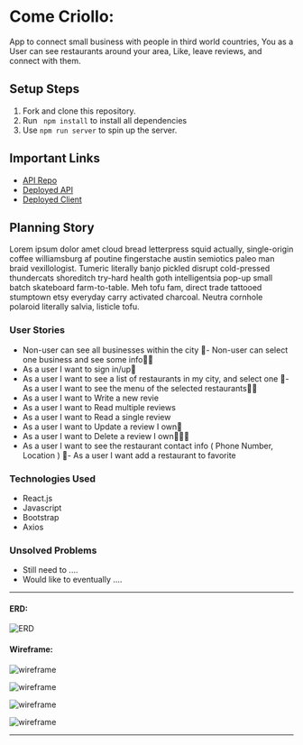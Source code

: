 # Come Criollo:

App to connect small business with people in third world countries, You as a User can see restaurants around your area, Like, leave reviews, and connect with them.


## Setup Steps

1. Fork and clone this repository.
1. Run ` npm install` to install all dependencies
1. Use `npm run server` to spin up the server.

## Important Links

- [API Repo](https://github.com/Frankazo/come-criollo-api)
- [Deployed API](https://still-refuge-15449.herokuapp.com/)
- [Deployed Client](https://frankazo.github.io/come-criollo-client/)

## Planning Story

Lorem ipsum dolor amet cloud bread letterpress squid actually, single-origin coffee williamsburg af poutine fingerstache austin semiotics paleo man braid vexillologist. Tumeric literally banjo pickled disrupt cold-pressed thundercats shoreditch try-hard health goth intelligentsia pop-up small batch skateboard farm-to-table. Meh tofu fam, direct trade tattooed stumptown etsy everyday carry activated charcoal. Neutra cornhole polaroid literally salvia, listicle tofu.

### User Stories

- Non-user can see all businesses within the city
- Non-user can select one business and see some info
- As a user I want to sign in/up
- As a user I want to see a list of restaurants in my city, and select one
- As a user I want to see the menu of the selected restaurants
- As a user I want to Write a new revie
- As a user I want to Read multiple reviews
- As a user I want to Read a single review
- As a user I want to Update a review I own
- As a user I want to Delete a review I own
- As a user I want to see the restaurant contact info ( Phone Number, Location )
- As a user I want add a restaurant to favorite


### Technologies Used

- React.js
- Javascript
- Bootstrap
- Axios

### Unsolved Problems

- Still need to ....
- Would like to eventually ....

---

#### ERD:
![ERD](https://i.imgur.com/OsmZn6R.png)

#### Wireframe:
![wireframe](https://i.imgur.com/zNfgpgs.png)

![wireframe](https://i.imgur.com/m83QiEJ.png)

![wireframe](https://i.imgur.com/KGcetdx.png)

![wireframe](https://i.imgur.com/hONTvEb.png)

---

